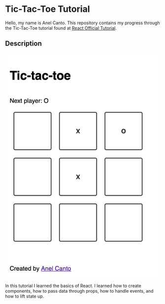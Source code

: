 # Tic-Tac-Toe Tutorial

Hello, my name is Anel Canto. This repository contains my progress through the Tic-Tac-Toe tutorial found at [React Official Tutorial](https://react.dev/learn/tutorial-tic-tac-toe).

## Description

[![Tic-tac-toe preview](Screenshot%202023-05-29%20at%207.17.14%20PM.png)](https://tic-tac-toe-react-gilt.vercel.app/)

In this tutorial I learned the basics of React. I learned how to create components, how to pass data through props, how to handle events, and how to lift state up.
